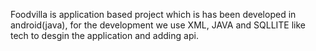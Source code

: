 Foodvilla is application based project which is has been developed in android(java), for the development we use XML, JAVA and SQLLITE like tech to desgin the application and adding api.
